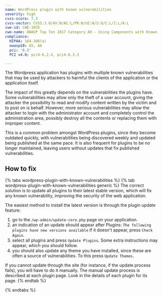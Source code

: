 ```yaml
---
name: WordPress plugin with known vulnerabilities
severity: high
cvss-score: 7.3
cvss-vector: CVSS:3.0/AV:N/AC:L/PR:N/UI:N/S:U/C:L/I:L/A:L
cwe-id: CWE-1035
cwe-name: OWASP Top Ten 2017 Category A9 - Using Components with Known Vulnerabilities
compliance:
  HIPAA: 164.306(a)
  owasp10: A5, A6
  pci: '6.2'
  PCI v4.0: pci4-6.2.4, pci4-6.3.3

---            
```


The Wordpress application has plugins with multiple known vulnerabilities that may be used by attackers to harmful the clients of the application or the application itself.

The impact of this greatly depends on the vulnerabilities the plugins have. Some vulnerabilities may allow only the theft of a user account, giving the attacker the possibility to read and modify content written by the victim and to post on is behalf.
However, more serious vulnerabilities may allow the attacker to login with the administrator account and completely control the administration area, possibly destroy all the contents or replacing them with improper content.

This is a common problem amongst WordPress plugins, since they become outdated quickly, with vulnerabilities being discovered weekly and updated being published at the same pace. It is also frequent for plugins to be no longer maintained, leaving users without updates that fix published vulnerabilities.

## How to fix

{% tabs wordpress-plugin-with-known-vulnerabilities %}
{% tab wordpress-plugin-with-known-vulnerabilities generic %}
The correct solution is to update all plugins to their latest stable version, which will fix any known vulnerability, improving the security of the web application.

The easiest method to install the latest version is through the plugin update feature:
1. go to the `/wp-admin/update-core.php` page on your application. 
1. an indication of an update should appear after Plugins: `The following plugins have new versions available` If it doesn't appear, press `Check Again`.
1. select all plugins and press `Update Plugins`. Some extra instructions may appear, which you should follow.
1. you should also update any theme you have installed, since these are often a source of vulnerabilities. To this press `Update Themes`.


If you cannot update through the site (for instance, if the update process fails), you will have to do it manually. The manual update process is described at each plugin page. Look in the details of each plugin for its page.
{% endtab %}

{% endtabs %}
